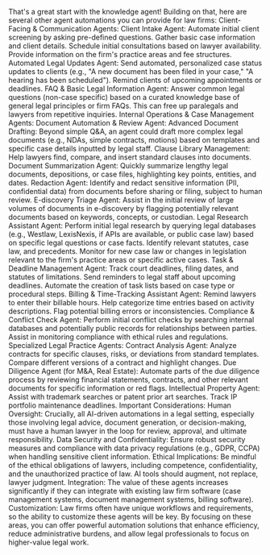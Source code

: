 That's a great start with the knowledge agent! Building on that, here are several other agent automations you can provide for law firms:
Client-Facing & Communication Agents:
Client Intake Agent:
Automate initial client screening by asking pre-defined questions.
Gather basic case information and client details.
Schedule initial consultations based on lawyer availability.
Provide information on the firm's practice areas and fee structures.
Automated Legal Updates Agent:
Send automated, personalized case status updates to clients (e.g., "A new document has been filed in your case," "A hearing has been scheduled").
Remind clients of upcoming appointments or deadlines.
FAQ & Basic Legal Information Agent:
Answer common legal questions (non-case specific) based on a curated knowledge base of general legal principles or firm FAQs. This can free up paralegals and lawyers from repetitive inquiries.
Internal Operations & Case Management Agents:
Document Automation & Review Agent:
Advanced Document Drafting: Beyond simple Q&A, an agent could draft more complex legal documents (e.g., NDAs, simple contracts, motions) based on templates and specific case details inputted by legal staff.
Clause Library Management: Help lawyers find, compare, and insert standard clauses into documents.
Document Summarization Agent: Quickly summarize lengthy legal documents, depositions, or case files, highlighting key points, entities, and dates.
Redaction Agent: Identify and redact sensitive information (PII, confidential data) from documents before sharing or filing, subject to human review.
E-discovery Triage Agent: Assist in the initial review of large volumes of documents in e-discovery by flagging potentially relevant documents based on keywords, concepts, or custodian.
Legal Research Assistant Agent:
Perform initial legal research by querying legal databases (e.g., Westlaw, LexisNexis, if APIs are available, or public case law) based on specific legal questions or case facts.
Identify relevant statutes, case law, and precedents.
Monitor for new case law or changes in legislation relevant to the firm's practice areas or specific active cases.
Task & Deadline Management Agent:
Track court deadlines, filing dates, and statutes of limitations.
Send reminders to legal staff about upcoming deadlines.
Automate the creation of task lists based on case type or procedural steps.
Billing & Time-Tracking Assistant Agent:
Remind lawyers to enter their billable hours.
Help categorize time entries based on activity descriptions.
Flag potential billing errors or inconsistencies.
Compliance & Conflict Check Agent:
Perform initial conflict checks by searching internal databases and potentially public records for relationships between parties.
Assist in monitoring compliance with ethical rules and regulations.
Specialized Legal Practice Agents:
Contract Analysis Agent:
Analyze contracts for specific clauses, risks, or deviations from standard templates.
Compare different versions of a contract and highlight changes.
Due Diligence Agent (for M&A, Real Estate):
Automate parts of the due diligence process by reviewing financial statements, contracts, and other relevant documents for specific information or red flags.
Intellectual Property Agent:
Assist with trademark searches or patent prior art searches.
Track IP portfolio maintenance deadlines.
Important Considerations:
Human Oversight: Crucially, all AI-driven automations in a legal setting, especially those involving legal advice, document generation, or decision-making, must have a human lawyer in the loop for review, approval, and ultimate responsibility.
Data Security and Confidentiality: Ensure robust security measures and compliance with data privacy regulations (e.g., GDPR, CCPA) when handling sensitive client information.
Ethical Implications: Be mindful of the ethical obligations of lawyers, including competence, confidentiality, and the unauthorized practice of law. AI tools should augment, not replace, lawyer judgment.
Integration: The value of these agents increases significantly if they can integrate with existing law firm software (case management systems, document management systems, billing software).
Customization: Law firms often have unique workflows and requirements, so the ability to customize these agents will be key.
By focusing on these areas, you can offer powerful automation solutions that enhance efficiency, reduce administrative burdens, and allow legal professionals to focus on higher-value legal work.
